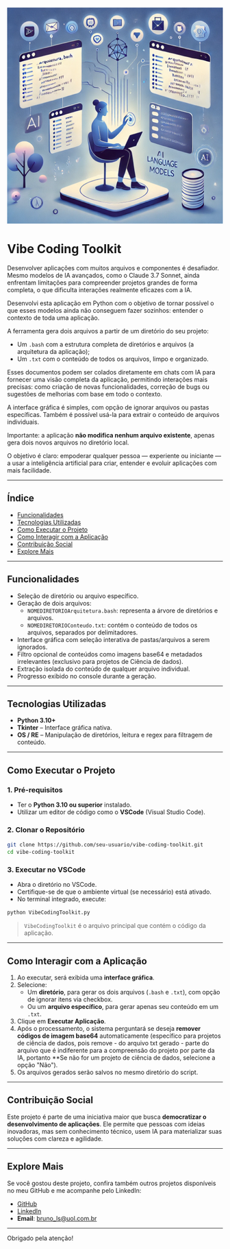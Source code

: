 ![Vibe Coding Toolkit](image/VibeCodingToolkit.png)

# Vibe Coding Toolkit

Desenvolver aplicações com muitos arquivos e componentes é desafiador. Mesmo modelos de IA avançados, como o Claude 3.7 Sonnet, ainda enfrentam limitações para compreender projetos grandes de forma completa, o que dificulta interações realmente eficazes com a IA.

Desenvolvi esta aplicação em Python com o objetivo de tornar possível o que esses modelos ainda não conseguem fazer sozinhos: entender o contexto de toda uma aplicação.

A ferramenta gera dois arquivos a partir de um diretório do seu projeto:

- Um `.bash` com a estrutura completa de diretórios e arquivos (a arquitetura da aplicação);
- Um `.txt` com o conteúdo de todos os arquivos, limpo e organizado.

Esses documentos podem ser colados diretamente em chats com IA para fornecer uma visão completa da aplicação, permitindo interações mais precisas: como criação de novas funcionalidades, correção de bugs ou sugestões de melhorias com base em todo o contexto.

A interface gráfica é simples, com opção de ignorar arquivos ou pastas específicas. Também é possível usá-la para extrair o conteúdo de arquivos individuais.

Importante: a aplicação **não modifica nenhum arquivo existente**, apenas gera dois novos arquivos no diretório local.

O objetivo é claro: empoderar qualquer pessoa — experiente ou iniciante — a usar a inteligência artificial para criar, entender e evoluir aplicações com mais facilidade.

---

## Índice

- [Funcionalidades](#funcionalidades)
- [Tecnologias Utilizadas](#tecnologias-utilizadas)
- [Como Executar o Projeto](#como-executar-o-projeto)
- [Como Interagir com a Aplicação](#como-interagir-com-a-aplicação)
- [Contribuição Social](#contribuição-social)
- [Explore Mais](#explore-mais)

---

## Funcionalidades

- Seleção de diretório ou arquivo específico.
- Geração de dois arquivos:
  - `NOMEDIRETORIOArquitetura.bash`: representa a árvore de diretórios e arquivos.
  - `NOMEDIRETORIOConteudo.txt`: contém o conteúdo de todos os arquivos, separados por delimitadores.
- Interface gráfica com seleção interativa de pastas/arquivos a serem ignorados.
- Filtro opcional de conteúdos como imagens base64 e metadados irrelevantes (exclusivo para projetos de Ciência de dados).
- Extração isolada do conteúdo de qualquer arquivo individual.
- Progresso exibido no console durante a geração.

---

## Tecnologias Utilizadas

- **Python 3.10+**
- **Tkinter** – Interface gráfica nativa.
- **OS / RE** – Manipulação de diretórios, leitura e regex para filtragem de conteúdo.

---

## Como Executar o Projeto

### 1. Pré-requisitos

- Ter o **Python 3.10 ou superior** instalado.
- Utilizar um editor de código como o **VSCode** (Visual Studio Code).

### 2. Clonar o Repositório

```bash
git clone https://github.com/seu-usuario/vibe-coding-toolkit.git
cd vibe-coding-toolkit
```

### 3. Executar no VSCode

- Abra o diretório no VSCode.
- Certifique-se de que o ambiente virtual (se necessário) está ativado.
- No terminal integrado, execute:

```bash
python VibeCodingToolkit.py
```

> `VibeCodingToolkit` é o arquivo principal que contém o código da aplicação. 
---

## Como Interagir com a Aplicação

1. Ao executar, será exibida uma **interface gráfica**.
2. Selecione:
   - Um **diretório**, para gerar os dois arquivos (`.bash` e `.txt`), com opção de ignorar itens via checkbox.
   - Ou um **arquivo específico**, para gerar apenas seu conteúdo em um `.txt`.
3. Clique em **Executar Aplicação**.
4. Após o processamento, o sistema perguntará se deseja **remover códigos de imagem base64** automaticamente (específico para projetos de ciência de dados, pois remove - do arquivo txt gerado - parte do arquivo que é indiferente para a compreensão do projeto por parte da IA, portanto **Se não for um projeto de ciência de dados, selecione a opção "Não").
5. Os arquivos gerados serão salvos no mesmo diretório do script.

---

## Contribuição Social

Este projeto é parte de uma iniciativa maior que busca **democratizar o desenvolvimento de aplicações**. Ele permite que pessoas com ideias inovadoras, mas sem conhecimento técnico, usem IA para materializar suas soluções com clareza e agilidade.

---

## Explore Mais

Se você gostou deste projeto, confira também outros projetos disponíveis no meu GitHub e me acompanhe pelo LinkedIn:

- [GitHub](https://github.com/Bruno-LSo)
- [LinkedIn](https://www.linkedin.com/in/bruno-lima-ds)
- **Email**: bruno_ls@uol.com.br

---
Obrigado pela atenção!